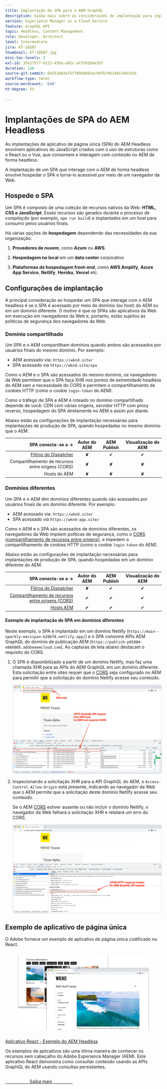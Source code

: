 ```yaml
---
title: Implantação de SPA para o AEM GraphQL
description: Saiba mais sobre as considerações de implantação para implantações headless de aplicativo de página única (SPA) do AEM.
version: Experience Manager as a Cloud Service
feature: GraphQL API
topic: Headless, Content Management
role: Developer, Architect
level: Intermediate
jira: KT-10587
thumbnail: KT-10587.jpg
mini-toc-levels: 2
exl-id: 3fe175f7-6213-439a-a02c-af3f82b6e3b7
duration: 136
source-git-commit: 6425188da75f789b0661ec9bfb79624b5704c92b
workflow-type: tm+mt
source-wordcount: '640'
ht-degree: 5%

---
```


# Implantações de SPA do AEM Headless

As implantações de aplicativo de página única (SPA) do AEM Headless envolvem aplicativos do JavaScript criados com o uso de estruturas como o React ou o Vue, que consomem e interagem com conteúdo no AEM de forma headless.

A implantação de um SPA que interage com o AEM de forma headless envolve hospedar o SPA e torná-lo acessível por meio de um navegador da Web.

## Hospede o SPA

Um SPA é composto de uma coleção de recursos nativos da Web: **HTML, CSS e JavaScript**. Esses recursos são gerados durante o processo de _compilação_ (por exemplo, `npm run build`) e implantados em um host para consumo pelos usuários finais.

Há várias opções de **hospedagem** dependendo das necessidades da sua organização:

1. **Provedores de nuvem**, como **Azure** ou **AWS**.

2. **Hospedagem no local** em um **data center** corporativo

3. **Plataformas de hospedagem front-end**, como **AWS Amplify**, **Azure App Service**, **Netlify**, **Heroku**, **Vercel** etc.

## Configurações de implantação

A principal consideração ao hospedar um SPA que interage com o AEM headless é se o SPA é acessado por meio do domínio (ou host) do AEM ou em um domínio diferente.  O motivo é que os SPAs são aplicativos da Web em execução em navegadores da Web e, portanto, estão sujeitos às políticas de segurança dos navegadores da Web.

### Domínio compartilhado

Um SPA e o AEM compartilham domínios quando ambos são acessados por usuários finais do mesmo domínio. Por exemplo:

+ AEM acessado via: `https://wknd.site/`
+ SPA acessado via `https://wknd.site/spa`

Como o AEM e o SPA são acessados do mesmo domínio, os navegadores da Web permitem que o SPA faça XHR nos pontos de extremidade headless do AEM sem a necessidade do CORS e permitem o compartilhamento de cookies HTTP (como o cookie `login-token` do AEM).

Como o tráfego de SPA e AEM é roteado no domínio compartilhado depende de você: CDN com várias origens, servidor HTTP com proxy reverso, hospedagem do SPA diretamente no AEM e assim por diante.

Abaixo estão as configurações de implantação necessárias para implantações de produção de SPA, quando hospedadas no mesmo domínio que o AEM.

| SPA conecta-se a → | Autor do AEM | AEM Publish | Visualização do AEM |
|---------------------------------------------------:|:----------:|:-----------:|:-----------:|
| [Filtros do Dispatcher](./configurations/dispatcher-filters.md) | ✘ | ✔ | ✔ |
| Compartilhamento de recursos entre origens (CORS) | ✘ | ✘ | ✘ |
| Hosts do AEM | ✘ | ✘ | ✘ |

### Domínios diferentes

Um SPA e o AEM têm domínios diferentes quando são acessados por usuários finais de um domínio diferente. Por exemplo:

+ AEM acessado via: `https://wknd.site/`
+ SPA acessado via `https://wknd-app.site/`

Como o AEM e o SPA são acessados de domínios diferentes, os navegadores da Web impõem políticas de segurança, como o [CORS (compartilhamento de recursos entre origens)](./configurations/cors.md), e impedem o compartilhamento de cookies HTTP (como o cookie `login-token` do AEM).

Abaixo estão as configurações de implantação necessárias para implantações de produção de SPA, quando hospedadas em um domínio diferente do AEM.

| SPA conecta-se a → | Autor do AEM | AEM Publish | Visualização do AEM |
|---------------------------------------------------:|:----------:|:-----------:|:-----------:|
| [Filtros do Dispatcher](./configurations/dispatcher-filters.md) | ✘ | ✔ | ✔ |
| [Compartilhamento de recursos entre origens (CORS)](./configurations/cors.md) | ✔ | ✔ | ✔ |
| [Hosts AEM](./configurations/aem-hosts.md) | ✔ | ✔ | ✔ |

#### Exemplo de implantação de SPA em domínios diferentes

Neste exemplo, o SPA é implantado em um domínio Netlify (`https://main--sparkly-marzipan-b20bf8.netlify.app/`) e o SPA consome APIs AEM GraphQL do domínio de publicação AEM (`https://publish-p65804-e666805.adobeaemcloud.com`). As capturas de tela abaixo destacam o requisito do CORS.

1. O SPA é disponibilizado a partir de um domínio Netlify, mas faz uma chamada XHR para as APIs do AEM GraphQL em um domínio diferente. Esta solicitação entre sites requer que o [CORS](./configurations/cors.md) seja configurado no AEM para permitir que a solicitação do domínio Netlify acesse seu conteúdo.

   ![Solicitação de SPA atendida de hosts SPA e AEM &#x200B;](assets/spa/cors-requirement.png)

2. Inspecionando a solicitação XHR para a API GraphQL do AEM, o `Access-Control-Allow-Origin` está presente, indicando ao navegador da Web que o AEM permite que a solicitação deste domínio Netlify acesse seu conteúdo.

   Se o AEM [CORS](./configurations/cors.md) estiver ausente ou não incluir o domínio Netlify, o navegador da Web falhará a solicitação XHR e relatará um erro do CORS.

   ![API GraphQL do AEM de Cabeçalho de Resposta do CORS](assets/spa/cors-response-headers.png)

## Exemplo de aplicativo de página única

O Adobe fornece um exemplo de aplicativo de página única codificado no React.

<!-- CARDS 

* ../example-apps/react-app.md

-->
<!-- START CARDS HTML - DO NOT MODIFY BY HAND -->
<div class="columns">
    <div class="column is-half-tablet is-half-desktop is-one-third-widescreen" aria-label="React App - AEM Headless Example">
        <div class="card" style="height: 100%; display: flex; flex-direction: column; height: 100%;">
            <div class="card-image">
                <figure class="image x-is-16by9">
                    <a href="../example-apps/react-app.md" title="Aplicativo React - Exemplo de AEM Headless" target="_blank" rel="referrer">
                        <img class="is-bordered-r-small" src="../example-apps/assets/react-app/react-app.png" alt="Aplicativo React - Exemplo de AEM Headless"
                             style="width: 100%; aspect-ratio: 16 / 9; object-fit: cover; overflow: hidden; display: block; margin: auto;">
                    </a>
                </figure>
            </div>
            <div class="card-content is-padded-small" style="display: flex; flex-direction: column; flex-grow: 1; justify-content: space-between;">
                <div class="top-card-content">
                    <p class="headline is-size-6 has-text-weight-bold">
                        <a href="../example-apps/react-app.md" target="_blank" rel="referrer" title="Aplicativo React - Exemplo de AEM Headless">Aplicativo React - Exemplo do AEM Headless</a>
                    </p>
                    <p class="is-size-6">Os exemplos de aplicativos são uma ótima maneira de conhecer os recursos sem cabeçalho do Adobe Experience Manager (AEM). Este aplicativo React demonstra como consultar conteúdo usando as APIs GraphQL do AEM usando consultas persistentes.</p>
                </div>
                <a href="../example-apps/react-app.md" target="_blank" rel="referrer" class="spectrum-Button spectrum-Button--outline spectrum-Button--primary spectrum-Button--sizeM" style="align-self: flex-start; margin-top: 1rem;">
                    <span class="spectrum-Button-label has-no-wrap has-text-weight-bold">Saiba mais</span>
                </a>
            </div>
        </div>
    </div>
</div>
<!-- END CARDS HTML - DO NOT MODIFY BY HAND -->


